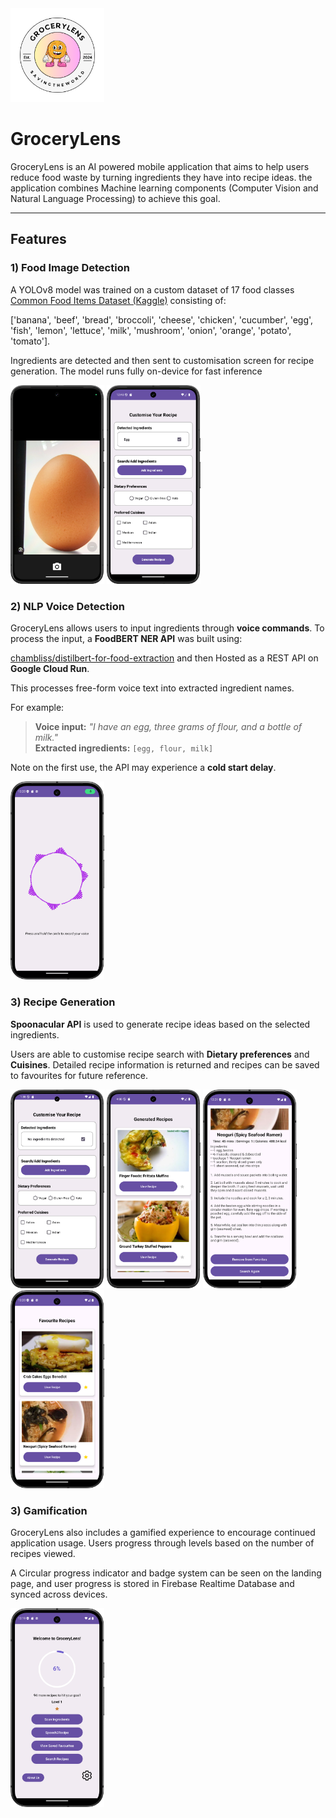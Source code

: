 
<img src="images/logo.png" width="150" />

# GroceryLens 

GroceryLens is an AI powered mobile application that aims to help users reduce 
food waste by turning ingredients they have into recipe ideas.
the application combines Machine learning components (Computer Vision and Natural Language Processing)
to achieve this goal.

---
## Features

### 1) Food Image Detection

A YOLOv8 model was trained on a custom dataset of 17 food classes [Common Food Items Dataset (Kaggle)](https://www.kaggle.com/datasets/michaelorebela/common-food-items-dataset)
consisting of:

['banana', 'beef', 'bread', 'broccoli', 'cheese', 'chicken', 'cucumber', 'egg', 'fish', 'lemon', 'lettuce', 'milk', 
'mushroom', 'onion', 'orange', 'potato', 'tomato'].

Ingredients are detected and then sent to customisation screen for recipe generation.
The model runs fully on-device for fast inference

<p float="left">
  <img src="images/camera.png" width="150" />
  <img src="images/selection.png" width="150" />
</p>

### 2) NLP Voice Detection

GroceryLens allows users to input ingredients through **voice commands**.
To process the input, a **FoodBERT NER API** was built using:

[chambliss/distilbert-for-food-extraction](https://huggingface.co/chambliss/distilbert-for-food-extraction)
and then Hosted as a REST API on **Google Cloud Run**.

This processes free-form voice text into extracted ingredient names.

For example:
> **Voice input:** *"I have an egg, three grams of flour, and a bottle of milk."*  
> **Extracted ingredients:** `[egg, flour, milk]`

Note on the first use, the API may experience a **cold start delay**.

<img src="images/voiceinput.png" width="150" />

### 3) Recipe Generation

**Spoonacular API** is used to generate recipe ideas based on the selected ingredients.

Users are able to customise recipe search with **Dietary preferences** and **Cuisines**.
Detailed recipe information is returned and recipes can be saved to favourites for future reference.

<p float="left">
  <img src="images/selectionactivity.png" width="150" />
  <img src="images/generated.png" width="150" />
  <img src="images/recipes.png" width="150" />
  <img src="images/favourites.png" width="150" />

</p>

### 3) Gamification 

GroceryLens also includes a gamified experience to encourage continued application usage.
Users progress through levels based on the number of recipes viewed.

A Circular progress indicator and badge system can be seen on the landing page,
and user progress is stored in Firebase Realtime Database and synced across devices.

<img src="images/landingpage.png" width="150" />








